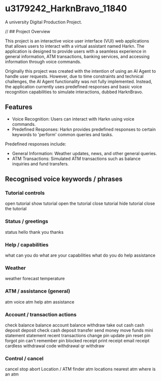 # u3179242_HarknBravo_11840
A university Digital Production Project.

// ## Project Overview

This project is an interactive voice user interface (VUI) web applications that allows users to interact with a virtual assistant named Harkn. The application is designed to provide users with a seamless experience in general information, ATM transactions, banking services, and accessing information through voice commands.

Originally this project was created with the intention of using an AI Agent to handle user requests. However, due to time constraints and technical challenges, the AI Agent functionality was not fully implemented. Instead, the application currently uses predefined responses and basic voice recognition capabilities to simulate interactions, dubbed HarknBravo.


## Features
- Voice Recognition: Users can interact with Harkn using voice commands.
- Predefined Responses: Harkn provides predefined responses to certain keywords to 'perform' common queries and tasks.

Predefined responses include:
- General Information: Weather updates, news, and other general queries.
- ATM Transactions: Simulated ATM transactions such as balance inquiries and fund transfers.

## Recognised voice keywords / phrases
### Tutorial controls
open tutorial
show tutorial
open the tutorial
close tutorial
hide tutorial
close the tutorial

### Status / greetings
status
hello
thank you
thanks

### Help / capabilities
what can you do
what are your capabilities
what do you do
help
assistance

### Weather
weather
forecast
temperature

### ATM / assistance (general)
atm voice
atm help
atm assistance

### Account / transaction actions
check balance
balance
account balance
withdraw
take out cash
cash
deposit
deposit check
cash deposit
transfer
send money
move funds
mini statement
statement
recent transactions
change pin
update pin
reset pin
forgot pin
can't remember pin
blocked
receipt
print receipt
email receipt
cardless withdrawal
code withdrawal
qr withdraw

### Control / cancel
cancel
stop
abort
Location / ATM finder
atm locations
nearest atm
where is an atm



